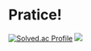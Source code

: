 # Pratice!
[![Solved.ac Profile](http://mazassumnida.wtf/api/v2/generate_badge?boj=tjdansrlf)](https://solved.ac/tjdansrlf/)
<img src="https://github-readme-stats.vercel.app/api/top-langs/?username=moon8997&layout=compact"><br><br>
